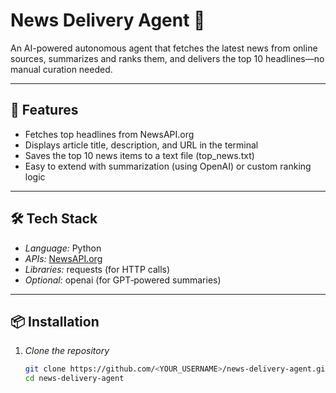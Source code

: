 # News Delivery Agent 📰

An AI-powered autonomous agent that fetches the latest news from online sources, summarizes and ranks them, and delivers the top 10 headlines—no manual curation needed.

---

## 🚀 Features

- Fetches top headlines from NewsAPI.org  
- Displays article title, description, and URL in the terminal  
- Saves the top 10 news items to a text file (top_news.txt)  
- Easy to extend with summarization (using OpenAI) or custom ranking logic  

---

## 🛠 Tech Stack

- *Language:* Python  
- *APIs:* [NewsAPI.org](https://newsapi.org/)  
- *Libraries:* requests (for HTTP calls)  
- *Optional:* openai (for GPT‑powered summaries)  

---

## 📦 Installation

1. *Clone the repository*  
   ```bash
   git clone https://github.com/<YOUR_USERNAME>/news-delivery-agent.git
   cd news-delivery-agent
